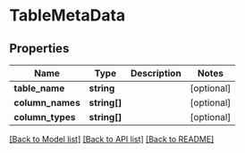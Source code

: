 # TableMetaData

## Properties
Name | Type | Description | Notes
------------ | ------------- | ------------- | -------------
**table_name** | **string** |  | [optional] 
**column_names** | **string[]** |  | [optional] 
**column_types** | **string[]** |  | [optional] 

[[Back to Model list]](../README.md#documentation-for-models) [[Back to API list]](../README.md#documentation-for-api-endpoints) [[Back to README]](../README.md)


